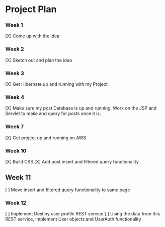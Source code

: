 # Project Plan

### Week 1
[X] Come up with the idea

### Week 2
[X] Sketch out and plan the idea

### Week 3
[X] Get Hibernate up and running with my Project

### Week 4 
[X] Make sure my post Database is up and running. Work on the JSP and Servlet to make and query for posts once it is.

### Week 7
[X] Get project up and running on AWS

### Week 10
[X] Build CSS
[X] Add post insert and filtered query functionality

## Week 11
[ ] Move insert and filtered query functionality to same page

### Week 12
[ ] Implement Destiny user profile REST service
[ ] Using the data from this REST service, implement User objects and UserAuth functionality
